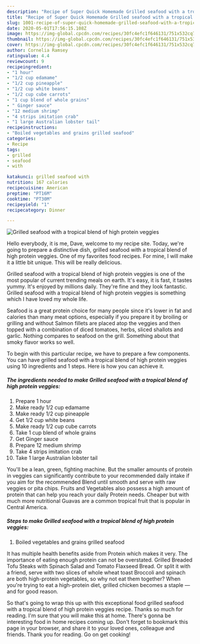 ```yaml
---
description: "Recipe of Super Quick Homemade Grilled seafood with a tropical blend of high protein veggies"
title: "Recipe of Super Quick Homemade Grilled seafood with a tropical blend of high protein veggies"
slug: 1001-recipe-of-super-quick-homemade-grilled-seafood-with-a-tropical-blend-of-high-protein-veggies
date: 2020-05-01T17:56:15.108Z
image: https://img-global.cpcdn.com/recipes/30fc4efc1f646131/751x532cq70/grilled-seafood-with-a-tropical-blend-of-high-protein-veggies-recipe-main-photo.jpg
thumbnail: https://img-global.cpcdn.com/recipes/30fc4efc1f646131/751x532cq70/grilled-seafood-with-a-tropical-blend-of-high-protein-veggies-recipe-main-photo.jpg
cover: https://img-global.cpcdn.com/recipes/30fc4efc1f646131/751x532cq70/grilled-seafood-with-a-tropical-blend-of-high-protein-veggies-recipe-main-photo.jpg
author: Cornelia Ramsey
ratingvalue: 4.4
reviewcount: 9
recipeingredient:
- "1 hour"
- "1/2 cup edamame"
- "1/2 cup pineapple"
- "1/2 cup white beans"
- "1/2 cup cube carrots"
- "1 cup blend of whole grains"
- " Ginger sauce"
- "12 medium shrimp"
- "4 strips imitation crab"
- "1 large Australian lobster tail"
recipeinstructions:
- "Boiled vegetables and grains grilled seafood"
categories:
- Recipe
tags:
- grilled
- seafood
- with

katakunci: grilled seafood with 
nutrition: 167 calories
recipecuisine: American
preptime: "PT16M"
cooktime: "PT30M"
recipeyield: "1"
recipecategory: Dinner

---
```



![Grilled seafood with a tropical blend of high protein veggies](https://img-global.cpcdn.com/recipes/30fc4efc1f646131/751x532cq70/grilled-seafood-with-a-tropical-blend-of-high-protein-veggies-recipe-main-photo.jpg)

Hello everybody, it is me, Dave, welcome to my recipe site. Today, we're going to prepare a distinctive dish, grilled seafood with a tropical blend of high protein veggies. One of my favorites food recipes. For mine, I will make it a little bit unique. This will be really delicious.

Grilled seafood with a tropical blend of high protein veggies is one of the most popular of current trending meals on earth. It's easy, it is fast, it tastes yummy. It's enjoyed by millions daily. They're fine and they look fantastic. Grilled seafood with a tropical blend of high protein veggies is something which I have loved my whole life.

Seafood is a great protein choice for many people since it&#39;s lower in fat and calories than many meat options, especially if you prepare it by broiling or grilling and without Salmon fillets are placed atop the veggies and then topped with a combination of diced tomatoes, herbs, sliced shallots and garlic. Nothing compares to seafood on the grill. Something about that smoky flavor works so well.


To begin with this particular recipe, we have to prepare a few components. You can have grilled seafood with a tropical blend of high protein veggies using 10 ingredients and 1 steps. Here is how you can achieve it.

<!--inarticleads1-->

##### The ingredients needed to make Grilled seafood with a tropical blend of high protein veggies:

1. Prepare 1 hour
1. Make ready 1/2 cup edamame
1. Make ready 1/2 cup pineapple
1. Get 1/2 cup white beans
1. Make ready 1/2 cup cube carrots
1. Take 1 cup blend of whole grains
1. Get  Ginger sauce
1. Prepare 12 medium shrimp
1. Take 4 strips imitation crab
1. Take 1 large Australian lobster tail


You&#39;ll be a lean, green, fighting machine. But the smaller amounts of protein in veggies can significantly contribute to your recommended daily intake if you aim for the recommended Blend until smooth and serve with raw veggies or pita chips. Fruits and Vegetables also possess a high amount of protein that can help you reach your daily Protein needs. Cheaper but with much more nutritional Guavas are a common tropical fruit that is popular in Central America. 

<!--inarticleads2-->

##### Steps to make Grilled seafood with a tropical blend of high protein veggies:

1. Boiled vegetables and grains grilled seafood


It has multiple health benefits aside from Protein which makes it very. The importance of eating enough protein can not be overstated. Grilled Breaded Tofu Steaks with Spinach Salad and Tomato Flaxseed Bread. Or split it with a friend, serve with two slices of whole wheat toast Broccoli and spinach are both high-protein vegetables, so why not eat them together? When you&#39;re trying to eat a high-protein diet, grilled chicken becomes a staple — and for good reason. 

So that's going to wrap this up with this exceptional food grilled seafood with a tropical blend of high protein veggies recipe. Thanks so much for reading. I'm sure that you will make this at home. There's gonna be interesting food in home recipes coming up. Don't forget to bookmark this page in your browser, and share it to your loved ones, colleague and friends. Thank you for reading. Go on get cooking!

